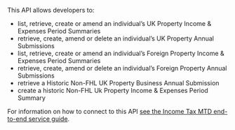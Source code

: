 This API allows developers to:

- list, retrieve, create or amend an individual’s UK Property Income & Expenses Period Summaries
- retrieve, create, amend or delete an individual’s UK Property Annual Submissions
- list, retrieve, create or amend an individual’s Foreign Property Income & Expenses Period Summaries
- retrieve, create, amend or delete an individual’s Foreign Property Annual Submissions
- retrieve a Historic Non-FHL UK Property Business Annual Submission
- create a historic Non-FHL Uk Property Income & Expenses Period Summary

For information on how to connect to this API [see the Income Tax MTD end-to-end service guide](https://developer.service.hmrc.gov.uk/guides/income-tax-mtd-end-to-end-service-guide/).